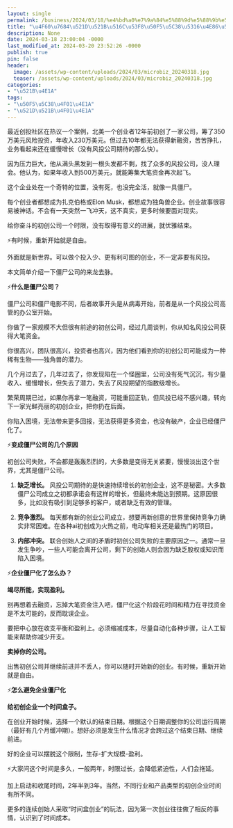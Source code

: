 ```yaml
---
layout: single
permalink: /business/2024/03/18/%e4%bd%a0%e7%9a%84%e5%88%9d%e5%88%9b%e5%85%ac%e5%8f%b8%e5%83%b5%e5%b0%b8%e5%8c%96%e4%ba%86%e5%90%97%ef%bc%9f/
title: "\u4F60\u7684\u521D\u521B\u516C\u53F8\u50F5\u5C38\u5316\u4E86\u5417\uFF1F"
description: None
date: 2024-03-18 23:00:04 -0000
last_modified_at: 2024-03-20 23:52:26 -0000
publish: true
pin: false
header:
  image: /assets/wp-content/uploads/2024/03/microbiz_20240318.jpg
  teaser: /assets/wp-content/uploads/2024/03/microbiz_20240318.jpg
categories:
- "\u521B\u4E1A"
tags:
- "\u50F5\u5C38\u4F01\u4E1A"
- "\u521D\u521B\u4F01\u4E1A"
---
```

最近创投社区在热议一个案例，北美一个创业者12年前初创了一家公司，筹了350万美元风险投资，年收入230万美元。但过去10年都无法获得新融资，苦苦挣扎，业务看起来还在缓慢增长（没有风投公司期待的那么快）。

因为压力巨大，他从满头黑发到一根头发都不剩，找了众多的风投公司，没人理会。他认为，如果年收入到500万美元，就能筹集大笔资金再次起飞。

这个企业处在一个奇特的位置，没有死，也没完全活，就像一具僵尸。

每个创业者都想成为扎克伯格或Elon Musk，都想成为独角兽企业。创业故事很容易被神话。不会有一天突然一飞冲天，这不真实，更多时候要面对现实。

给你奋斗的初创公司一个时限，没有取得有意义的进展，就优雅结束。

⚡有时候，重新开始就是自由。

外面就是新世界。可以做个投入少、更有利可图的创业，不一定非要有风投。

本文简单介绍一下僵尸公司的来龙去脉。

⚡**什么是僵尸公司？**

僵尸公司和僵尸电影不同，后者故事开头是从病毒开始，前者是从一个风投公司高管的办公室开始。

你做了一家规模不大但很有前途的初创公司，经过几周谈判，你从知名风投公司获得大笔资金。

你很高兴，团队很高兴，投资者也高兴，因为他们看到你的初创公司可能成为一种稀有生物——独角兽的潜力。

几个月过去了，几年过去了，你发现陷在一个怪圈里，公司没有死气沉沉，有少量收入、缓慢增长，但失去了潜力，失去了风投期望的指数级增长。

繁荣周期已过，如果你再拿一笔融资，可能重回正轨，但风投已经不感兴趣，转向下一家光鲜亮丽的初创企业，把你扔在后面。

你陷入困境，无法带来更多回报，无法获得更多资金，也没有破产，企业已经僵尸化了。

⚡**变成僵尸公司的几个原因**

初创公司失败，不会都是轰轰烈烈的，大多数是变得无关紧要，慢慢淡出这个世界，尤其是僵尸公司。

  1. **缺乏增长。** 风投公司期待的是快速持续增长的初创企业，这不是秘密。大多数僵尸公司成立之初都承诺会有这样的增长，但最终未能达到预期。这原因很多，比如没有吸引到足够多的客户，或者缺乏有效的管理。

  2. **竞争激烈。** 每天都有新的创业公司成立，想要再新创意的世界里保持竞争力确实非常困难。在各种ai初创成为火热之前，电动车相关还是最热门的项目。

  3. **内部冲突。** 联合创始人之间的矛盾时初创公司失败的主要原因之一。通常一旦发生争吵，一些人可能会离开公司，剩下的创始人则会因为缺乏股权或知识而陷入困境。

⚡**企业僵尸化了怎么办？**

**竭尽所能，实现盈利。**

别再想着去融资，忘掉大笔资金注入吧，僵尸化这个阶段花时间和精力在寻找资金是不太可能的，反而耽误企业。

要把中心放在收支平衡和盈利上。必须缩减成本，尽量自动化各种步骤，让人工智能来帮助你减少开支。

**卖掉你的公司。**

出售初创公司并继续前进并不丢人，你可以随时开始新的创业。有时候，重新开始就是自由。

⚡**怎么避免企业僵尸化**

**给初创企业一个时间盒子。**

在创业开始时候，选择一个默认的结束日期。根据这个日期调整你的公司运行周期（最好有几个月缓冲期）。想好必须是发生什么情况才会跨过这个结束日期、继续前进。

好的企业可以摆脱这个限制，生存-扩大规模-盈利。

⚡大家问这个时间是多久，一般两年，时限过长，会降低紧迫性，人们会拖延。

加上启动和收尾时间，2年半到3年。当然，不同行业和产品类型的初创企业时间有所不同。

更多的连续创始人采取“时间盒创业”的玩法，因为第一次创业往往做了相反的事情，认识到了时间成本。
